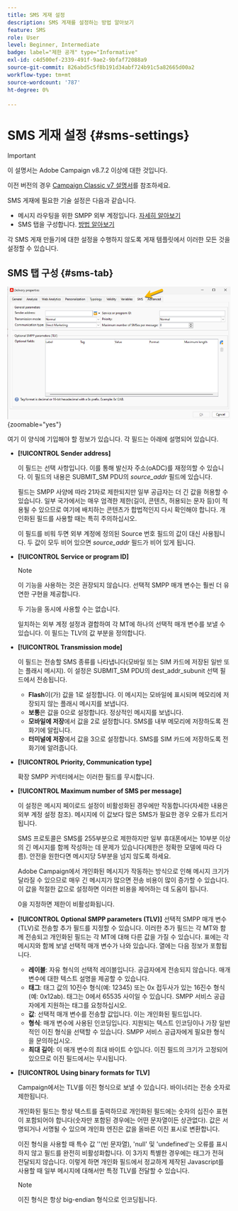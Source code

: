 ```yaml
---
title: SMS 게재 설정
description: SMS 게재를 설정하는 방법 알아보기
feature: SMS
role: User
level: Beginner, Intermediate
badge: label="제한 공개" type="Informative"
exl-id: c4d500ef-2339-491f-9ae2-9bfaf72088a9
source-git-commit: 826abd5c5f8b191d34abf724b91c5a82665d00a2
workflow-type: tm+mt
source-wordcount: '787'
ht-degree: 0%

---
```


# SMS 게재 설정 {#sms-settings}

>[!IMPORTANT]
>
>이 설명서는 Adobe Campaign v8.7.2 이상에 대한 것입니다.
>
>이전 버전의 경우 [Campaign Classic v7 설명서](https://experienceleague.adobe.com/ko/docs/campaign-classic/using/sending-messages/sending-messages-on-mobiles/sms-set-up/sms-set-up)를 참조하세요.

SMS 게재에 필요한 기술 설정은 다음과 같습니다.

* 메시지 라우팅을 위한 SMPP 외부 계정입니다. [자세히 알아보기](smpp-external-account.md#smpp-connection-settings)
* SMS 탭을 구성합니다. [방법 알아보기](#sms-tab)

각 SMS 게재 만들기에 대한 설정을 수행하지 않도록 게재 템플릿에서 이러한 모든 것을 설정할 수 있습니다.

## SMS 탭 구성 {#sms-tab}

![](assets/send_settings.png){zoomable="yes"}

여기 이 양식에 기입해야 할 정보가 있습니다. 각 필드는 아래에 설명되어 있습니다.

* **[!UICONTROL Sender address]**

  이 필드는 선택 사항입니다. 이를 통해 발신자 주소(oADC)를 재정의할 수 있습니다. 이 필드의 내용은 SUBMIT_SM PDU의 *source_addr* 필드에 있습니다.

  필드는 SMPP 사양에 따라 21자로 제한되지만 일부 공급자는 더 긴 값을 허용할 수 있습니다. 일부 국가에서는 매우 엄격한 제한(길이, 콘텐츠, 허용되는 문자 등)이 적용될 수 있으므로 여기에 배치하는 콘텐츠가 합법적인지 다시 확인해야 합니다. 개인화된 필드를 사용할 때는 특히 주의하십시오.

  이 필드를 비워 두면 외부 계정에 정의된 Source 번호 필드의 값이 대신 사용됩니다. 두 값이 모두 비어 있으면 *source_addr* 필드가 비어 있게 됩니다.

* **[!UICONTROL Service or program ID]**

  >[!NOTE]
  >
  >이 기능을 사용하는 것은 권장되지 않습니다. 선택적 SMPP 매개 변수는 훨씬 더 유연한 구현을 제공합니다.
  >
  >두 기능을 동시에 사용할 수는 없습니다.

  일치하는 외부 계정 설정과 결합하여 각 MT에 하나의 선택적 매개 변수를 보낼 수 있습니다. 이 필드는 TLV의 값 부분을 정의합니다.

* **[!UICONTROL Transmission mode]**

  이 필드는 전송할 SMS 종류를 나타냅니다(모바일 또는 SIM 카드에 저장된 일반 또는 플래시 메시지). 이 설정은 SUBMIT_SM PDU의 dest_addr_subunit 선택 필드에서 전송됩니다.

   * **Flash**&#x200B;이(가) 값을 1로 설정합니다. 이 메시지는 모바일에 표시되며 메모리에 저장되지 않는 플래시 메시지를 보냅니다.
   * **보통**&#x200B;은 값을 0으로 설정합니다. 정상적인 메시지를 보냅니다.
   * **모바일에 저장**&#x200B;에서 값을 2로 설정합니다. SMS를 내부 메모리에 저장하도록 전화기에 알립니다.
   * **터미널에 저장**&#x200B;에서 값을 3으로 설정합니다. SMS를 SIM 카드에 저장하도록 전화기에 알려줍니다.

* **[!UICONTROL Priority, Communication type]**

  확장 SMPP 커넥터에서는 이러한 필드를 무시합니다.

* **[!UICONTROL Maximum number of SMS per message]**

  이 설정은 메시지 페이로드 설정이 비활성화된 경우에만 작동합니다(자세한 내용은 외부 계정 설정 참조). 메시지에 이 값보다 많은 SMS가 필요한 경우 오류가 트리거됩니다.

  SMS 프로토콜은 SMS를 255부분으로 제한하지만 일부 휴대폰에서는 10부분 이상의 긴 메시지를 함께 작성하는 데 문제가 있습니다(제한은 정확한 모델에 따라 다름). 안전을 원한다면 메시지당 5부분을 넘지 않도록 하세요.

  Adobe Campaign에서 개인화된 메시지가 작동하는 방식으로 인해 메시지 크기가 달라질 수 있으므로 매우 긴 메시지가 많으면 전송 비용이 많이 증가할 수 있습니다. 이 값을 적절한 값으로 설정하면 이러한 비용을 제어하는 데 도움이 됩니다.

  0을 지정하면 제한이 비활성화됩니다.

* **[!UICONTROL Optional SMPP parameters (TLV)]**
선택적 SMPP 매개 변수(TLV)로 전송할 추가 필드를 지정할 수 있습니다. 이러한 추가 필드는 각 MT와 함께 전송되고 개인화된 필드는 각 MT에 대해 다른 값을 가질 수 있습니다.
표에는 각 메시지와 함께 보낼 선택적 매개 변수가 나와 있습니다. 열에는 다음 정보가 포함됩니다.
   * **레이블**: 자유 형식의 선택적 레이블입니다. 공급자에게 전송되지 않습니다. 매개 변수에 대한 텍스트 설명을 제공할 수 있습니다.
   * **태그**: 태그 값의 10진수 형식(예: 12345) 또는 0x 접두사가 있는 16진수 형식(예: 0x12ab). 태그는 0에서 65535 사이일 수 있습니다. SMPP 서비스 공급자에게 지원하는 태그를 요청하십시오.
   * **값**: 선택적 매개 변수를 전송할 값입니다. 이는 개인화된 필드입니다.
   * **형식**: 매개 변수에 사용된 인코딩입니다. 지원되는 텍스트 인코딩이나 가장 일반적인 이진 형식을 선택할 수 있습니다. SMPP 서비스 공급자에게 필요한 형식을 문의하십시오.
   * **최대 길이**: 이 매개 변수의 최대 바이트 수입니다. 이진 필드의 크기가 고정되어 있으므로 이진 필드에서는 무시됩니다.

* **[!UICONTROL Using binary formats for TLV]**

  Campaign에서는 TLV를 이진 형식으로 보낼 수 있습니다. 바이너리는 전송 숫자로 제한됩니다.

  개인화된 필드는 항상 텍스트를 출력하므로 개인화된 필드에는 숫자의 십진수 표현이 포함되어야 합니다(숫자만 포함된 경우에는 어떤 문자열이든 상관없다). 값은 서명되거나 서명될 수 있으며 개인화 엔진은 값을 올바른 이진 표시로 변환합니다.

  이진 형식을 사용할 때 특수 값 &#39;&#39;(빈 문자열), &#39;null&#39; 및 &#39;undefined&#39;는 오류를 표시하지 않고 필드를 완전히 비활성화합니다. 이 3가지 특별한 경우에는 태그가 전혀 전달되지 않습니다. 이렇게 하면 개인화 필드에서 정교하게 제작된 Javascript를 사용할 때 일부 메시지에 대해서만 특정 TLV를 전달할 수 있습니다.

  >[!NOTE]
  >
  >이진 형식은 항상 big-endian 형식으로 인코딩됩니다.


